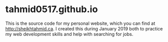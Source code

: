 # tahmid0517.github.io

This is the source code for my personal website, which you can find at http://sheikhtahmid.ca. I created this during January 2019 both to practice my web development skills and help with searching for jobs.
